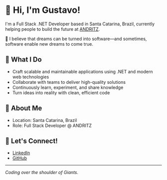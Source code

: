 # 🚀 Hi, I'm Gustavo!

I'm a Full Stack .NET Developer based in Santa Catarina, Brazil, currently helping people to build the future at [ANDRITZ](https://www.andritz.com/).

🎈 I believe that dreams can be turned into software—and sometimes, software enable new dreams to come true.

## 🎀 What I Do

- Craft scalable and maintainable applications using .NET and modern web technologies
- Collaborate with teams to deliver high-quality solutions
- Continuously learn, experiment, and share knowledge
- Turn ideas into reality with clean, efficient code

## 🎯 About Me

- Location: Santa Catarina, Brazil
- Role: Full Stack Developer @ ANDRITZ

## 📢 Let's Connect!

- [LinkedIn](https://www.linkedin.com/in/yourprofile](https://br.linkedin.com/in/gustavo-amboni-5b0a50216))
- [GitHub](https://github.com/GustavoSAmboni)

---

*Coding over the shoulder of Giants.*
